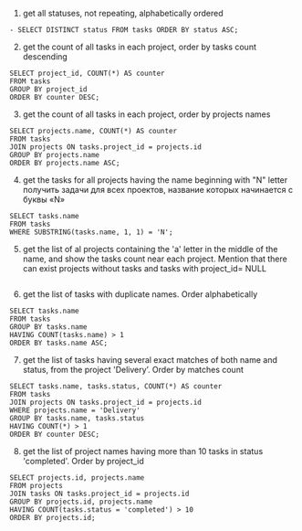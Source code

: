 1. get all statuses, not repeating, alphabetically ordered
````
- SELECT DISTINCT status FROM tasks ORDER BY status ASC;
````
2. get the count of all tasks in each project, order by tasks count descending
````
SELECT project_id, COUNT(*) AS counter
FROM tasks
GROUP BY project_id
ORDER BY counter DESC;
````
3. get the count of all tasks in each project, order by projects names
````
SELECT projects.name, COUNT(*) AS counter
FROM tasks
JOIN projects ON tasks.project_id = projects.id
GROUP BY projects.name
ORDER BY projects.name ASC;
````
4. get the tasks for all projects having the name beginning with "N" letter
получить задачи для всех проектов, название которых начинается с буквы «N»
````
SELECT tasks.name
FROM tasks
WHERE SUBSTRING(tasks.name, 1, 1) = 'N';
````
5. get the list of al projects containing the 'a' letter in the middle of the name, and show the tasks count near each project. Mention that there can exist projects without tasks and tasks with project_id= NULL
````

````
6. get the list of tasks with duplicate names. Order alphabetically
````
SELECT tasks.name
FROM tasks
GROUP BY tasks.name
HAVING COUNT(tasks.name) > 1
ORDER BY tasks.name ASC;
````
7. get the list of tasks having several exact matches of both name and status, from the project 'Delivery’. Order by matches count
````
SELECT tasks.name, tasks.status, COUNT(*) AS counter
FROM tasks
JOIN projects ON tasks.project_id = projects.id
WHERE projects.name = 'Delivery'
GROUP BY tasks.name, tasks.status
HAVING COUNT(*) > 1
ORDER BY counter DESC;
````
8. get the list of project names having more than 10 tasks in status 'completed'. Order by project_id
````
SELECT projects.id, projects.name
FROM projects
JOIN tasks ON tasks.project_id = projects.id
GROUP BY projects.id, projects.name
HAVING COUNT(tasks.status = 'completed') > 10
ORDER BY projects.id;

````
